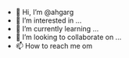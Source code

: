 - 👋 Hi, I’m @ahgarg
- 👀 I’m interested in ...
- 🌱 I’m currently learning ...
- 💞️ I’m looking to collaborate on ...
- 📫 How to reach me om 

<!---
ahgarg/ahgarg is a ✨ special ✨ repository because its `README.md` (this file) appears on your GitHub profile.
You can click the Preview link to take a look at your changes.
--->
